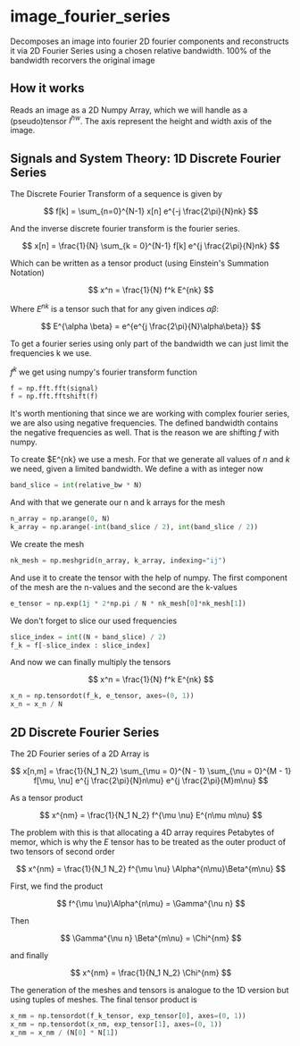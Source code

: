 # image_fourier_series
Decomposes an image into fourier 2D fourier components and reconstructs it via 2D Fourier Series using a chosen relative bandwidth.
100% of the bandwidth recorvers the original image

## How it works
Reads an image as a 2D Numpy Array, which we will handle as a (pseudo)tensor $I^{hw}$. The axis represent the height and width axis of the image.

## Signals and System Theory: 1D Discrete Fourier Series
The Discrete Fourier Transform of a sequence is given by

$$
	f[k] = \sum_{n=0}^{N-1} x[n] e^{-j \frac{2\pi}{N}nk}
$$

And the inverse discrete fourier transform is the fourier series.

$$
	x[n] = \frac{1}{N} \sum_{k = 0}^{N-1} f[k] e^{j \frac{2\pi}{N}nk}
$$

Which can be written as a tensor product (using Einstein's Summation Notation)

$$
	x^n = \frac{1}{N} f^k E^{nk}
$$

Where $E^{nk}$ is a tensor such that for any given indices $\alpha \beta$:

$$
	E^{\alpha \beta} = e^{e^{j \frac{2\pi}{N}\alpha\beta}}
$$

To get a fourier series using only part of the bandwidth we can just limit the frequencies k we use.

$f^k$ we get using numpy's fourier transform function

```python
f = np.fft.fft(signal)
f = np.fft.fftshift(f)
```

It's worth mentioning that since we are working with complex fourier series, we are also using negative frequencies. The defined bandwidth contains the negative frequencies as well. That is the reason we are shifting $f$ with numpy.

To create $E^{nk} we use a mesh. For that we generate all values of $n$ and $k$ we need, given a limited bandwidth. We define a with as integer now

```python
band_slice = int(relative_bw * N)
```
And with that we generate our n and k arrays for the mesh

```python
n_array = np.arange(0, N)
k_array = np.arange(-int(band_slice / 2), int(band_slice / 2))
```

We create the mesh

```python
nk_mesh = np.meshgrid(n_array, k_array, indexing="ij")
```

And use it to create the tensor with the help of numpy. The first component of the mesh are the n-values and the second are the k-values

```python
e_tensor = np.exp(1j * 2*np.pi / N * nk_mesh[0]*nk_mesh[1])
```

We don't forget to slice our used frequencies

```python
slice_index = int((N + band_slice) / 2)
f_k = f[-slice_index : slice_index]
```

And now we can finally multiply the tensors

$$
	x^n = \frac{1}{N} f^k E^{nk}
$$

```python
x_n = np.tensordot(f_k, e_tensor, axes=(0, 1))
x_n = x_n / N
```

## 2D Discrete Fourier Series

The 2D Fourier series of a 2D Array is

$$
	x[n,m] = \frac{1}{N_1 N_2} \sum_{\mu = 0}^{N - 1} \sum_{\nu = 0}^{M - 1} f[\mu, \nu] e^{j \frac{2\pi}{N}n\mu} e^{j \frac{2\pi}{M}m\nu}
$$

As a tensor product

$$
	x^{nm} = \frac{1}{N_1 N_2} f^{\mu \nu} E^{n\mu m\nu}
$$

The problem with this is that allocating a 4D array requires Petabytes of memor, which is why the $E$ tensor has to be treated as the outer product of two tensors of second order

$$
	x^{nm} = \frac{1}{N_1 N_2} f^{\mu \nu} \Alpha^{n\mu}\Beta^{m\nu}
$$

First, we find the product

$$
	f^{\mu \nu}\Alpha^{n\mu} = \Gamma^{\nu n}
$$

Then

$$
	\Gamma^{\nu n} \Beta^{m\nu} = \Chi^{nm}
$$

and finally

$$
	x^{nm} = \frac{1}{N_1 N_2} \Chi^{nm}
$$

The generation of the meshes and tensors is analogue to the 1D version but using tuples of meshes. The final tensor product is

```python
x_nm = np.tensordot(f_k_tensor, exp_tensor[0], axes=(0, 1))
x_nm = np.tensordot(x_nm, exp_tensor[1], axes=(0, 1))
x_nm = x_nm / (N[0] * N[1])
```

